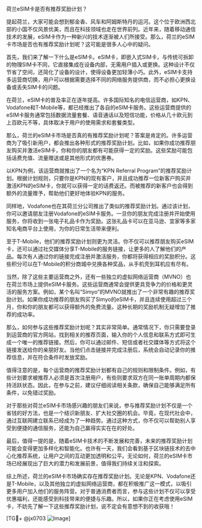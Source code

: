 荷兰eSIM卡是否有推荐奖励计划？

提起荷兰，大家可能会想到郁金香、风车和阿姆斯特丹的运河。这个位于欧洲西北部的小国不仅风景优美，而且在科技领域也走在世界前列。近年来，随着移动通信技术的发展，eSIM卡作为一种新兴的技术逐渐被人们所接受。那么，荷兰的eSIM卡市场是否也有推荐奖励计划呢？这可能是很多人心中的疑问。

首先，我们来了解一下什么是eSIM卡。eSIM卡，即嵌入式SIM卡，与传统可拆卸的物理SIM卡不同，它直接集成在设备内部，无需用户插入或更换。这种设计不仅节省了空间，还简化了设备的设计，使得设备更加轻薄小巧。此外，eSIM卡支持多运营商切换，用户可以根据需要选择不同的网络服务提供商，而不必担心更换设备或丢失SIM卡的问题。

在荷兰，eSIM卡的普及率正在逐年提高。许多国际知名的电信运营商，如KPN、Vodafone和T-Mobile等，都已经推出了各自的eSIM卡服务。这些运营商提供的eSIM卡服务通常包括数据流量套餐、语音通话以及短信功能，价格从几十欧元到上百欧元不等，具体取决于用户的使用需求和套餐类型。

那么，荷兰的eSIM卡市场是否真的有推荐奖励计划呢？答案是肯定的。许多运营商为了吸引新用户，都会推出各种形式的推荐奖励计划。比如，如果你成功推荐朋友购买并激活eSIM卡，你和你的朋友都有可能获得一定的奖励。这些奖励可能包括话费充值、流量赠送或是其他形式的优惠券。

以KPN为例，该运营商就推出了一个名为“KPN Referral Program”的推荐奖励计划。根据计划规则，只要你是KPN的现有客户，并且成功推荐一位新客户购买并激活KPN的eSIM卡，你就可以获得一定的话费返还。而被推荐的新客户也会得到额外的流量赠予，帮助他们更好地体验KPN的服务。

同样地，Vodafone也在其荷兰分公司推出了类似的推荐奖励计划。通过该计划，你可以邀请朋友注册Vodafone的eSIM卡服务。一旦你的朋友完成注册并开始使用服务，你将收到一张电子礼品卡作为奖励。这张礼品卡可以在亚马逊、宜家等多家知名电商平台上使用，为你的日常生活带来便利。

至于T-Mobile，他们的推荐奖励计划则更为灵活。你不仅可以推荐朋友购买eSIM卡，还可以通过社交媒体分享T-Mobile的服务链接，让更多的人了解他们的产品。每次有人通过你的链接完成注册并激活服务，你都将获得相应的奖励积分。这些积分可以在T-Mobile的积分商城中兑换各种奖品，从手机壳到耳机应有尽有。

当然，除了这些主要运营商之外，还有一些独立的虚拟网络运营商（MVNO）也在荷兰市场上提供eSIM卡服务。这些运营商通常会提供更具竞争力的价格和更灵活的服务方案。例如，某个名叫“Simyo”的MVNO就推出了一个非常有趣的推荐奖励计划。如果你成功推荐的朋友购买了Simyo的eSIM卡，并且连续使用超过三个月，你和你的朋友都可以获得额外的免费流量。这种长期的奖励机制无疑增加了推荐的成功率。

那么，如何参与这些推荐奖励计划呢？其实非常简单。通常情况下，你只需要登录到运营商的官方网站，找到相关的推荐页面，输入你的个人信息和联系方式即可生成一个唯一的推荐链接。然后，你可以通过邮件、短信或者社交媒体等方式将这个链接发送给你的亲朋好友。当他们点击链接并完成注册后，系统会自动记录你的推荐信息，并在符合条件时发放奖励。

值得注意的是，每个运营商的推荐奖励计划都有自己的规则和限制条件。例如，有些计划要求被推荐人必须是首次注册用户，有些则要求双方在同一账单周期内都保持活跃状态。因此，在参与之前，建议仔细阅读相关条款，确保自己能够满足所有条件，以免错过奖励。

对于那些对荷兰eSIM卡市场感兴趣的朋友们来说，参与推荐奖励计划不仅是一个省钱的好方法，也是一个结识新朋友、扩大社交圈的机会。毕竟，在现代社会中，通过互联网建立联系已经成为了一种趋势。通过这种方式，你不仅可以帮助别人享受到便捷的通信服务，还能为自己赢得实实在在的好处。

最后，值得一提的是，随着eSIM卡技术的不断发展和完善，未来的推荐奖励计划可能会变得更加多样化和智能化。也许有一天，我们会看到基于区块链技术的去中心化推荐系统，让用户之间的互动更加透明和公平。无论如何，荷兰的eSIM卡市场已经展现出了巨大的潜力和发展前景，值得我们持续关注和探索。

综上所述，荷兰的eSIM卡市场确实存在推荐奖励计划。无论是KPN、Vodafone还是T-Mobile，以及其他独立的虚拟网络运营商，都在积极推广这一模式，以吸引更多用户加入他们的服务阵营。对于普通消费者而言，参与这些计划不仅可以享受优惠福利，还能感受到科技带来的便捷与乐趣。所以，如果你正在考虑使用eSIM卡，不妨先了解一下这些推荐奖励计划，说不定会有意想不到的收获哦！

[TG💪+ @jx0703 ![Image](https://github.com/user-attachments/assets/dbca1d08-cadb-493c-b0ec-ad6f7a83f270)]